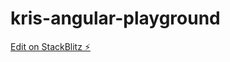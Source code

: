 # kris-angular-playground

[Edit on StackBlitz ⚡️](https://stackblitz.com/edit/kris-angular-playground)